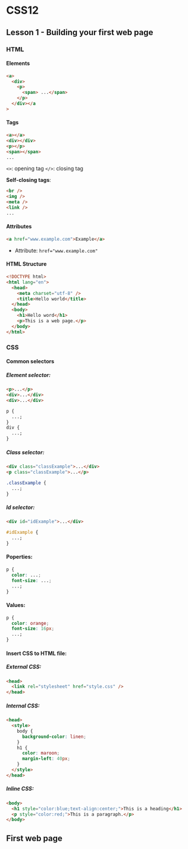 # CSS12

## Lesson 1 - Building your first web page

### HTML

#### Elements

```html
<a>
  <div>
    <p>
      <span> ...</span>
    </p>
  </div></a
>
```

#### Tags

```html
<a></a>
<div></div>
<p></p>
<span></span>
...
```

`<>`: opening tag
`</>`: closing tag

**Self-closing tags**:

```html
<br />
<img />
<meta />
<link />
...
```

#### Attributes

```html
<a href="www.example.com">Example</a>
```

- Attribute: `href="www.example.com"`

#### HTML Structure

```html
<!DOCTYPE html>
<html lang="en">
  <head>
    <meta charset="utf-8" />
    <title>Hello world</title>
  </head>
  <body>
    <h1>Hello word</h1>
    <p>This is a web page.</p>
  </body>
</html>
```

### CSS

#### Common selectors

##### Element selector:

```html
<p>...</p>
<div>...</div>
<div>...</div>
```

```css
p {
  ...;
}
div {
  ...;
}
```

##### Class selector:

```html
<div class="classExample">...</div>
<p class="classExample">...</p>
```

```css
.classExample {
  ...;
}
```

##### Id selector:

```html
<div id="idExample">...</div>
```

```css
#idExample {
  ...;
}
```

#### Poperties:

```css
p {
  color: ...;
  font-size: ...;
  ...;
}
```

#### Values:

```css
p {
  color: orange;
  font-size: 16px;
  ...;
}
```

#### Insert CSS to HTML file:

##### External CSS:

```html
<head>
  <link rel="stylesheet" href="style.css" />
</head>
```

##### Internal CSS:

```html
<head>
  <style>
    body {
      background-color: linen;
    }
    h1 {
      color: maroon;
      margin-left: 40px;
    }
  </style>
</head>
```

##### Inline CSS:

```html
<body>
  <h1 style="color:blue;text-align:center;">This is a heading</h1>
  <p style="color:red;">This is a paragraph.</p>
</body>
```

## First web page
